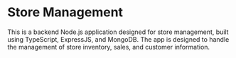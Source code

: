 # Store Management

This is a backend Node.js application designed for store management, built using TypeScript, ExpressJS, and MongoDB. The app is designed to handle the management of store inventory, sales, and customer information.
